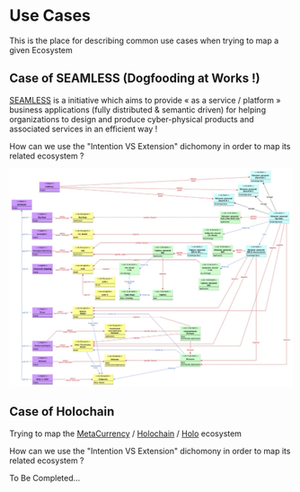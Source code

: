 Use Cases
==
This is the place for describing common use cases when trying to map a given Ecosystem

Case of SEAMLESS (Dogfooding at Works !)
-

<a href="https://github.com/iPlumb3r/SEAMLESS">SEAMLESS</a> is a initiative which aims to provide « as a service / platform » business applications (fully distributed & semantic driven) for helping organizations to design and produce cyber-physical products and associated services in an efficient way !

How can we use the "Intention VS Extension" dichomony in order to map its related ecosystem ?

![UC_SEAMLESS](https://github.com/iPlumb3r/EcosystemMapping/blob/master/images/UC_SEAMLESS_2020-04-02.jpg)


Case of Holochain
-

Trying to map the <a href="https://www.topincs.com/EntangledBootstrap/1822">MetaCurrency</a> / <a href="https://www.topincs.com/EntangledBootstrap/1451">Holochain</a> / <a href="https://www.topincs.com/EntangledBootstrap/1701">Holo</a> ecosystem

How can we use the "Intention VS Extension" dichomony in order to map its related ecosystem ?

To Be Completed...
